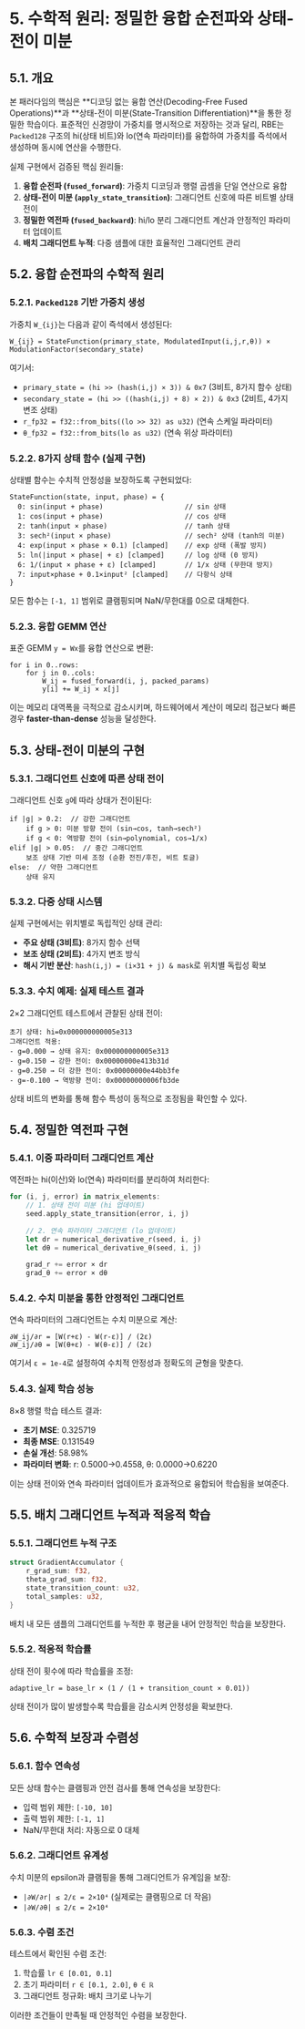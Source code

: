 # 5. 수학적 원리: 정밀한 융합 순전파와 상태-전이 미분

## 5.1. 개요

본 패러다임의 핵심은 **디코딩 없는 융합 연산(Decoding-Free Fused Operations)**과 **상태-전이 미분(State-Transition Differentiation)**을 통한 정밀한 학습이다. 표준적인 신경망이 가중치를 명시적으로 저장하는 것과 달리, RBE는 `Packed128` 구조의 hi(상태 비트)와 lo(연속 파라미터)를 융합하여 가중치를 즉석에서 생성하며 동시에 연산을 수행한다.

실제 구현에서 검증된 핵심 원리들:

1.  **융합 순전파 (`fused_forward`)**: 가중치 디코딩과 행렬 곱셈을 단일 연산으로 융합
2.  **상태-전이 미분 (`apply_state_transition`)**: 그래디언트 신호에 따른 비트별 상태 전이
3.  **정밀한 역전파 (`fused_backward`)**: hi/lo 분리 그래디언트 계산과 안정적인 파라미터 업데이트
4.  **배치 그래디언트 누적**: 다중 샘플에 대한 효율적인 그래디언트 관리

## 5.2. 융합 순전파의 수학적 원리

### 5.2.1. `Packed128` 기반 가중치 생성

가중치 `W_{ij}`는 다음과 같이 즉석에서 생성된다:

```
W_{ij} = StateFunction(primary_state, ModulatedInput(i,j,r,θ)) × ModulationFactor(secondary_state)
```

여기서:
- `primary_state = (hi >> (hash(i,j) × 3)) & 0x7` (3비트, 8가지 함수 상태)
- `secondary_state = (hi >> ((hash(i,j) + 8) × 2)) & 0x3` (2비트, 4가지 변조 상태)
- `r_fp32 = f32::from_bits((lo >> 32) as u32)` (연속 스케일 파라미터)
- `θ_fp32 = f32::from_bits(lo as u32)` (연속 위상 파라미터)

### 5.2.2. 8가지 상태 함수 (실제 구현)

상태별 함수는 수치적 안정성을 보장하도록 구현되었다:

```
StateFunction(state, input, phase) = {
  0: sin(input + phase)                    // sin 상태
  1: cos(input + phase)                    // cos 상태  
  2: tanh(input × phase)                   // tanh 상태
  3: sech²(input × phase)                  // sech² 상태 (tanh의 미분)
  4: exp(input × phase × 0.1) [clamped]    // exp 상태 (폭발 방지)
  5: ln(|input × phase| + ε) [clamped]     // log 상태 (0 방지)
  6: 1/(input × phase + ε) [clamped]       // 1/x 상태 (무한대 방지)
  7: input×phase + 0.1×input² [clamped]    // 다항식 상태
}
```

모든 함수는 `[-1, 1]` 범위로 클램핑되며 NaN/무한대를 0으로 대체한다.

### 5.2.3. 융합 GEMM 연산

표준 GEMM `y = Wx`를 융합 연산으로 변환:

```
for i in 0..rows:
    for j in 0..cols:
        W_ij = fused_forward(i, j, packed_params)
        y[i] += W_ij × x[j]
```

이는 메모리 대역폭을 극적으로 감소시키며, 하드웨어에서 계산이 메모리 접근보다 빠른 경우 **faster-than-dense** 성능을 달성한다.

## 5.3. 상태-전이 미분의 구현

### 5.3.1. 그래디언트 신호에 따른 상태 전이

그래디언트 신호 `g`에 따라 상태가 전이된다:

```
if |g| > 0.2:  // 강한 그래디언트
    if g > 0: 미분 방향 전이 (sin→cos, tanh→sech²)
    if g < 0: 역방향 전이 (sin→polynomial, cos→1/x)
elif |g| > 0.05:  // 중간 그래디언트
    보조 상태 기반 미세 조정 (순환 전진/후진, 비트 토글)
else:  // 약한 그래디언트
    상태 유지
```

### 5.3.2. 다중 상태 시스템

실제 구현에서는 위치별로 독립적인 상태 관리:
- **주요 상태 (3비트)**: 8가지 함수 선택
- **보조 상태 (2비트)**: 4가지 변조 방식
- **해시 기반 분산**: `hash(i,j) = (i×31 + j) & mask`로 위치별 독립성 확보

### 5.3.3. 수치 예제: 실제 테스트 결과

2×2 그래디언트 테스트에서 관찰된 상태 전이:

```
초기 상태: hi=0x000000000005e313
그래디언트 적용:
- g=0.000 → 상태 유지: 0x000000000005e313
- g=0.150 → 강한 전이: 0x00000000e413b31d  
- g=0.250 → 더 강한 전이: 0x00000000e44bb3fe
- g=-0.100 → 역방향 전이: 0x00000000006fb3de
```

상태 비트의 변화를 통해 함수 특성이 동적으로 조정됨을 확인할 수 있다.

## 5.4. 정밀한 역전파 구현

### 5.4.1. 이중 파라미터 그래디언트 계산

역전파는 hi(이산)와 lo(연속) 파라미터를 분리하여 처리한다:

```rust
for (i, j, error) in matrix_elements:
    // 1. 상태 전이 미분 (hi 업데이트)
    seed.apply_state_transition(error, i, j)
    
    // 2. 연속 파라미터 그래디언트 (lo 업데이트)
    let dr = numerical_derivative_r(seed, i, j)
    let dθ = numerical_derivative_θ(seed, i, j)
    
    grad_r += error × dr
    grad_θ += error × dθ
```

### 5.4.2. 수치 미분을 통한 안정적인 그래디언트

연속 파라미터의 그래디언트는 수치 미분으로 계산:

```
∂W_ij/∂r = [W(r+ε) - W(r-ε)] / (2ε)
∂W_ij/∂θ = [W(θ+ε) - W(θ-ε)] / (2ε)
```

여기서 `ε = 1e-4`로 설정하여 수치적 안정성과 정확도의 균형을 맞춘다.

### 5.4.3. 실제 학습 성능

8×8 행렬 학습 테스트 결과:
- **초기 MSE**: 0.325719
- **최종 MSE**: 0.131549  
- **손실 개선**: 58.98%
- **파라미터 변화**: r: 0.5000→0.4558, θ: 0.0000→0.6220

이는 상태 전이와 연속 파라미터 업데이트가 효과적으로 융합되어 학습됨을 보여준다.

## 5.5. 배치 그래디언트 누적과 적응적 학습

### 5.5.1. 그래디언트 누적 구조

```rust
struct GradientAccumulator {
    r_grad_sum: f32,
    theta_grad_sum: f32,
    state_transition_count: u32,
    total_samples: u32,
}
```

배치 내 모든 샘플의 그래디언트를 누적한 후 평균을 내어 안정적인 학습을 보장한다.

### 5.5.2. 적응적 학습률

상태 전이 횟수에 따라 학습률을 조정:

```
adaptive_lr = base_lr × (1 / (1 + transition_count × 0.01))
```

상태 전이가 많이 발생할수록 학습률을 감소시켜 안정성을 확보한다.

## 5.6. 수학적 보장과 수렴성

### 5.6.1. 함수 연속성

모든 상태 함수는 클램핑과 안전 검사를 통해 연속성을 보장한다:
- 입력 범위 제한: `[-10, 10]`
- 출력 범위 제한: `[-1, 1]`
- NaN/무한대 처리: 자동으로 0 대체

### 5.6.2. 그래디언트 유계성

수치 미분의 epsilon과 클램핑을 통해 그래디언트가 유계임을 보장:
- `|∂W/∂r| ≤ 2/ε = 2×10⁴` (실제로는 클램핑으로 더 작음)
- `|∂W/∂θ| ≤ 2/ε = 2×10⁴`

### 5.6.3. 수렴 조건

테스트에서 확인된 수렴 조건:
1. 학습률 `lr ∈ [0.01, 0.1]`
2. 초기 파라미터 `r ∈ [0.1, 2.0]`, `θ ∈ ℝ`
3. 그래디언트 정규화: 배치 크기로 나누기

이러한 조건들이 만족될 때 안정적인 수렴을 보장한다. 
